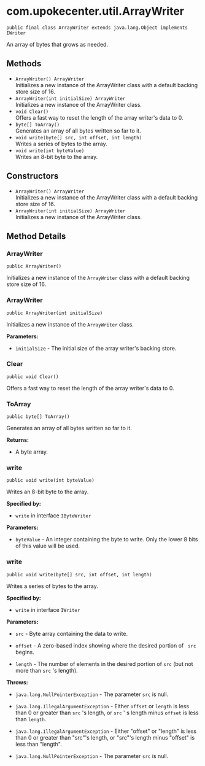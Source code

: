 # com.upokecenter.util.ArrayWriter

    public final class ArrayWriter extends java.lang.Object implements IWriter

An array of bytes that grows as needed.

## Methods

* `ArrayWriter() ArrayWriter`<br>
 Initializes a new instance of the ArrayWriter class with a default
 backing store size of 16.
* `ArrayWriter​(int initialSize) ArrayWriter`<br>
 Initializes a new instance of the ArrayWriter class.
* `void Clear()`<br>
 Offers a fast way to reset the length of the array writer's data to 0.
* `byte[] ToArray()`<br>
 Generates an array of all bytes written so far to it.
* `void write​(byte[] src,
     int offset,
     int length)`<br>
 Writes a series of bytes to the array.
* `void write​(int byteValue)`<br>
 Writes an 8-bit byte to the array.

## Constructors

* `ArrayWriter() ArrayWriter`<br>
 Initializes a new instance of the ArrayWriter class with a default
 backing store size of 16.
* `ArrayWriter​(int initialSize) ArrayWriter`<br>
 Initializes a new instance of the ArrayWriter class.

## Method Details

### ArrayWriter
    public ArrayWriter()
Initializes a new instance of the <code>ArrayWriter</code> class with a default
 backing store size of 16.
### ArrayWriter
    public ArrayWriter​(int initialSize)
Initializes a new instance of the <code>ArrayWriter</code> class.

**Parameters:**

* <code>initialSize</code> - The initial size of the array writer's backing store.

### Clear
    public void Clear()
Offers a fast way to reset the length of the array writer's data to 0.
### ToArray
    public byte[] ToArray()
Generates an array of all bytes written so far to it.

**Returns:**

* A byte array.

### write
    public void write​(int byteValue)
Writes an 8-bit byte to the array.

**Specified by:**

* <code>write</code> in interface <code>IByteWriter</code>

**Parameters:**

* <code>byteValue</code> - An integer containing the byte to write. Only the lower 8
 bits of this value will be used.

### write
    public void write​(byte[] src, int offset, int length)
Writes a series of bytes to the array.

**Specified by:**

* <code>write</code> in interface <code>IWriter</code>

**Parameters:**

* <code>src</code> - Byte array containing the data to write.

* <code>offset</code> - A zero-based index showing where the desired portion of <code>
 src</code> begins.

* <code>length</code> - The number of elements in the desired portion of <code>src</code>
 (but not more than <code>src</code> 's length).

**Throws:**

* <code>java.lang.NullPointerException</code> - The parameter <code>src</code> is null.

* <code>java.lang.IllegalArgumentException</code> - Either <code>offset</code> or <code>length</code> is
 less than 0 or greater than <code>src</code> 's length, or <code>src</code> '
 s length minus <code>offset</code> is less than <code>length</code>.

* <code>java.lang.IllegalArgumentException</code> - Either "offset" or "length" is less than 0
  or greater than "src"'s length, or "src"'s length minus "offset" is
  less than "length".

* <code>java.lang.NullPointerException</code> - The parameter <code>src</code> is null.
